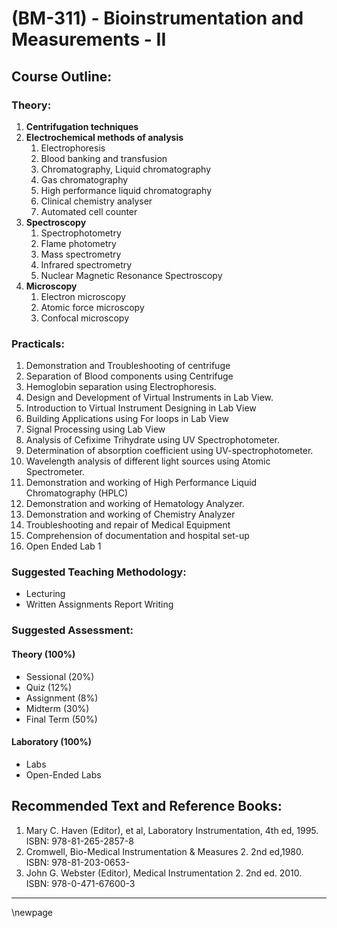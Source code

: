 # **(BM-311) - Bioinstrumentation and Measurements -  II**

## **Course Outline:**
### **Theory:**

1. **Centrifugation techniques**
1. **Electrochemical methods of analysis**
   1. Electrophoresis
   1. Blood banking and transfusion
   1. Chromatography, Liquid chromatography
   1. Gas chromatography
   1. High performance liquid chromatography
   1. Clinical chemistry analyser
   1. Automated cell counter
1. **Spectroscopy**
   1. Spectrophotometry
   1. Flame photometry
   1. Mass spectrometry
   1. Infrared spectrometry
   1. Nuclear Magnetic Resonance Spectroscopy
1. **Microscopy**
   1. Electron microscopy
   1. Atomic force microscopy
   1. Confocal microscopy

### **Practicals:**

1. Demonstration and Troubleshooting of centrifuge
1. Separation of Blood components using Centrifuge
1. Hemoglobin separation using Electrophoresis.
1. Design and Development of Virtual Instruments in Lab View.
1. Introduction to Virtual Instrument Designing in Lab View
1. Building Applications using For loops in Lab View
1. Signal Processing using Lab View
1. Analysis of Cefixime Trihydrate using UV Spectrophotometer.
1. Determination of absorption coefficient using UV-spectrophotometer.
1. Wavelength analysis of different light sources using Atomic Spectrometer.
1. Demonstration and working of High Performance Liquid Chromatography (HPLC)
1. Demonstration and working of Hematology Analyzer.
1. Demonstration and working of Chemistry Analyzer
1. Troubleshooting and repair of Medical Equipment
1. Comprehension of documentation and hospital set-up
1. Open Ended Lab 1

### **Suggested Teaching Methodology:**

- Lecturing
- Written Assignments Report Writing

### **Suggested Assessment:**

#### **Theory (100%)**

- Sessional (20%)
- Quiz (12%)
- Assignment (8%)
- Midterm (30%)
- Final Term (50%)

#### **Laboratory (100%)**

- Labs
- Open-Ended Labs

## **Recommended Text and Reference Books:**

1. Mary C. Haven (Editor), et al, Laboratory Instrumentation, 4th ed, 1995. ISBN: 978-81-265-2857-8
1. Cromwell, Bio-Medical Instrumentation & Measures 2. 2nd ed,1980. ISBN: 978-81-203-0653-
1. John G. Webster (Editor), Medical Instrumentation 2. 2nd ed. 2010. ISBN: 978-0-471-67600-3

___
\newpage